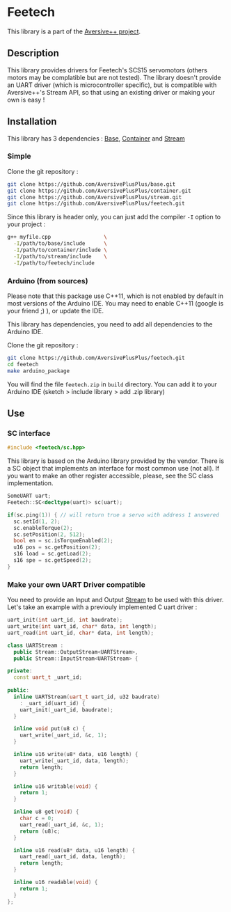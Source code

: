 # Feetech

This library is a part of the [Aversive++ project](https://github.com/AversivePlusPlus/AversivePlusPlus).

## Description

This library provides drivers for Feetech's SCS15 servomotors (others motors may be complatible but are not tested).
The library doesn't provide an UART driver (which is microcontroller specific), but is compatible with Aversive++'s Stream API, so that using an existing driver or making your own is easy !

## Installation

This library has 3 dependencies : 
[Base](https://github.com/AversivePlusPlus/base), 
[Container](https://github.com/AversivePlusPlus/container) and
[Stream](https://github.com/AversivePlusPlus/stream)

### Simple

Clone the git repository :
```bash
git clone https://github.com/AversivePlusPlus/base.git
git clone https://github.com/AversivePlusPlus/container.git
git clone https://github.com/AversivePlusPlus/stream.git
git clone https://github.com/AversivePlusPlus/feetech.git
```

Since this library is header only, you can just add the compiler `-I` option to your project :
```bash
g++ myfile.cpp                 \
  -I/path/to/base/include      \
  -I/path/to/container/include \
  -I/path/to/stream/include    \
  -I/path/to/feetech/include
```

### Arduino (from sources)

Please note that this package use C++11, which is not enabled by default in most versions of the Arduino IDE. You may need to enable C++11 (google is your friend ;) ), or update the IDE.

This library has dependencies, you need to add all dependencies to the Arduino IDE.

Clone the git repository :
```bash
git clone https://github.com/AversivePlusPlus/feetech.git
cd feetech
make arduino_package
```

You will find the file `feetech.zip` in `build` directory. 
You can add it to your Arduino IDE (sketch > include library > add .zip library)

## Use

### SC interface

```c++
#include <feetech/sc.hpp>
```

This library is based on the Arduino library provided by the vendor.
There is a SC object that implements an interface for most common use (not all).
If you want to make an other register accessible, please, see the SC class implementation.

```c++
SomeUART uart;
Feetech::SC<decltype(uart)> sc(uart);

if(sc.ping(1)) { // will return true a servo with address 1 answered
  sc.setId(1, 2);
  sc.enableTorque(2);
  sc.setPosition(2, 512);
  bool en = sc.isTorqueEnabled(2);
  u16 pos = sc.getPosition(2);
  s16 load = sc.getLoad(2);
  s16 spe = sc.getSpeed(2);
}
```

### Make your own UART Driver compatible

You need to provide an Input and Output [Stream](https://github.com/AversivePlusPlus/stream) to be used with this driver.
Let's take an example with a previouly implemented C uart driver : 

```c
uart_init(int uart_id, int baudrate);
uart_write(int uart_id, char* data, int length);
uart_read(int uart_id, char* data, int length);
```


```c++
class UARTStream :
  public Stream::OutputStream<UARTStream>,
  public Stream::InputStream<UARTStream> {

private:
  const uart_t _uart_id;
  
public:
  inline UARTStream(uart_t uart_id, u32 baudrate)
    : _uart_id(uart_id) {
    uart_init(_uart_id, baudrate);
  }

  inline void put(u8 c) {
    uart_write(_uart_id, &c, 1);
  }

  inline u16 write(u8* data, u16 length) {
    uart_write(_uart_id, data, length);
    return length;
  }

  inline u16 writable(void) {
    return 1;
  }

  inline u8 get(void) {
    char c = 0;
    uart_read(_uart_id, &c, 1);
    return (u8)c;
  }

  inline u16 read(u8* data, u16 length) {
    uart_read(_uart_id, data, length);
    return length;
  }

  inline u16 readable(void) {
    return 1;
  }
};
```
